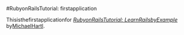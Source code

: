 #RubyonRailsTutorial: firstapplication

Thisisthefirstapplicationfor
[*RubyonRailsTutorial: LearnRailsbyExample*](http://railstutorial.org/)
by[MichaelHartl](http://michaelhartl.com/).
